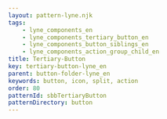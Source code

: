 ```yaml
---
layout: pattern-lyne.njk
tags: 
    - lyne_components_en
    - lyne_components_tertiary_button_en
    - lyne_components_button_siblings_en
    - lyne_components_action_group_child_en
title: Tertiary-Button
key: tertiary-button-lyne_en
parent: button-folder-lyne_en
keywords: button, icon, split, action
order: 80
patternId: sbbTertiaryButton
patternDirectory: button
---
```

